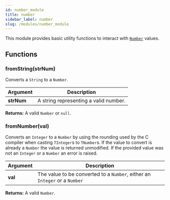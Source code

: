 ```yaml
---
id: number_module
title: number
sidebar_label: number
slug: /modules/number_module
---
```



This module provides basic utility functions to interact with [`Number`](number.md) values.


## Functions


### fromString(strNum)
Converts a `String` to a `Number`.  


| Argument | Description |
| -------- | ----------- |
|  **strNum**  | A string representing a valid number. |



**Returns:** A valid `Number` or `null`.




### fromNumber(val)
Converts an `Integer` to a `Number` by using the rounding used by the C compiler when casting `TInteger`s to `TNumber`s. If the value to convert is already a `Number` the value is returned unmodified. If the provided value was not an `Integer` or a `Number` an error is raised.  


| Argument | Description |
| -------- | ----------- |
|  **val**  | The value to be converted to a `Number`, either an `Integer` or a `Number` |



**Returns:** A valid `Number`.





